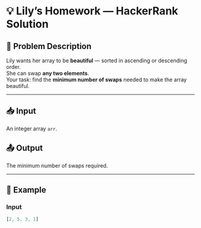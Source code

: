 # 💡 Lily’s Homework — HackerRank Solution

## 🧠 Problem Description
Lily wants her array to be **beautiful** — sorted in ascending or descending order.  
She can swap **any two elements**.  
Your task: find the **minimum number of swaps** needed to make the array beautiful.

---

## 📥 Input
An integer array `arr`.

## 📤 Output
The minimum number of swaps required.

---

## 🧩 Example

### Input
```js
[2, 5, 3, 1]
